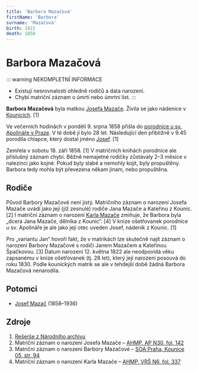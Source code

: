 ```yaml
---
title: 'Barbora Mazačová'
firstName: 'Barbora'
surname: 'Mazačová'
birth: 1922
death: 1858
---
```


# Barbora Mazačová

::: warning NEKOMPLETNÍ INFORMACE
- Existují nesrovnalosti ohledně rodičů a data narození.
- Chybí matriční záznam o úmrtí nebo úmrtní list.
:::

**Barbora Mazačová** byla matkou [Josefa Mazače](mazac-josef-1858.md). Živila se jako nádenice v [Kounicích](https://cs.wikipedia.org/wiki/Kounice). \[1\]

Ve večerních hodinách v pondělí 9. srpna 1858 přišla do [porodnice u sv. Apolináře v Praze](https://cs.wikipedia.org/wiki/Zemsk%C3%A1_porodnice_u_Apolin%C3%A1%C5%99e). V té době jí bylo 28 let. Následující den přibližně v 9.45 porodila chlapce, který dostal jméno [Josef](mazac-josef-1858.md). \[1\]

Zemřela v sobotu 18. září 1858. \[1\] V matričních knihách porodnice ale příslušný záznam chybí. Běžně nemajetné rodičky zůstávaly 2–3 měsíce v nalezinci jako kojné. Pokud byly slabé a nemohly kojit, byly propuštěny. Barbora tedy mohla být převezena někam jinam, nebo propuštěna.


## Rodiče

Původ Barbory Mazačové není jistý. Matričního záznam o narození Josefa Mazače uvádí jako její (již zesnulé) rodiče Jana Mazače a Kateřinu z Kounic. \[2\] I matriční záznam o narození [Karla Mazače](mazac-karel-1884.md) zmiňuje, že Barbora byla „dcera Jana Mazače, dělníka z Kounic“. \[4\] V knize ošetřovanek porodnice u sv. Apolináře je ale jako její otec uveden Josef, nádeník z Kounic. \[1\]

Pro „variantu Jan“ hovoří fakt, že v matrikách lze skutečně najít záznam o narození Barbory Mazačové s rodiči Janem Mazačem a Kateřinou Špačkovou. \[3\] Datum narození 12. května 1822 ale neodpovídá věku zapsanému v knize ošetřovanek (tj. 28 let), který její narození posouvá do roku 1830. Podle kounických matrik se ale v tehdejší době žádná Barbora Mazačová nenarodila.

<Photo src="mazacova-barbora.jpg" size="lg" alt="Matriční záznam o narození Barbory Mazačové [3]" />


## Potomci

- [Josef Mazač](mazac-josef-1858.md) (1858–1936)


## Zdroje

1. [Rešerše z Národního archivu](../D01_02_Prvopis_verze_3EEA4C20.pdf)
2. Matriční záznam o narození Josefa Mazače – [AHMP, AP N30, fol. 142](http://katalog.ahmp.cz/pragapublica/permalink?xid=917418BEABDE4BEEA179DA5A5150DB11&scan=145#scan145)
3. Matriční záznam o narození Barbory Mazačové – [SOA Praha, Kounice 05, str. 94](http://ebadatelna.soapraha.cz/d/7068/51)
4. Matriční záznam o narození Karla Mazače – [AHMP, VRŠ N6, fol. 337](http://katalog.ahmp.cz/pragapublica/permalink?xid=FC152E6DB6FF48959C8931B618A21616&scan=354#scan354)
